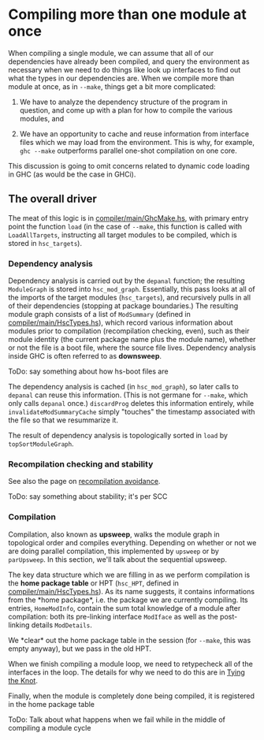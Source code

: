 # Compiling more than one module at once


When compiling a single module, we can assume that all of our dependencies have already been compiled, and query the environment as necessary when we need to do things like look up interfaces to find out what the types in our dependencies are.  When we compile more than module at once, as in `--make`, things get a bit more complicated:

1. We have to analyze the dependency structure of the program in question, and come up with a plan for how to compile the various modules, and

1. We have an opportunity to cache and reuse information from interface files which we may load from the environment.  This is why, for example, `ghc --make` outperforms parallel one-shot compilation on one core.


This discussion is going to omit concerns related to dynamic code loading in GHC (as would be the case in GHCi).

## The overall driver


The meat of this logic is in [compiler/main/GhcMake.hs](/ghc/ghc/tree/master/ghc/compiler/main/GhcMake.hs), with primary entry point the function `load` (in the case of `--make`, this function is called with `LoadAllTargets`, instructing all target modules to be compiled, which is stored in `hsc_targets`).

### Dependency analysis


Dependency analysis is carried out by the `depanal` function; the resulting `ModuleGraph` is stored into `hsc_mod_graph`. Essentially, this pass looks at all of the imports of the target modules (`hsc_targets`), and recursively pulls in all of their dependencies (stopping at package boundaries.) The resulting module graph consists of a list of `ModSummary` (defined in [compiler/main/HscTypes.hs](/ghc/ghc/tree/master/ghc/compiler/main/HscTypes.hs)), which record various information about modules prior to compilation (recompilation checking, even), such as their module identity (the current package name plus the module name), whether or not the file is a boot file, where the source file lives. Dependency analysis inside GHC is often referred to as **downsweep**.


ToDo: say something about how hs-boot files are 


The dependency analysis is cached (in `hsc_mod_graph`), so later calls to `depanal` can reuse this information. (This is not germane for `--make`, which only calls `depanal` once.)  `discardProg` deletes this information entirely, while `invalidateModSummaryCache` simply "touches" the timestamp associated with the file so that we resummarize it.


The result of dependency analysis is topologically sorted in `load` by `topSortModuleGraph`.

### Recompilation checking and stability


See also the page on [recompilation avoidance](commentary/compiler/recompilation-avoidance). 


ToDo: say something about stability; it's per SCC

### Compilation


Compilation, also known as **upsweep**, walks the module graph in topological order and compiles everything. Depending on whether or not we are doing parallel compilation, this implemented by `upsweep` or by `parUpsweep`.  In this section, we'll talk about the sequential upsweep.


The key data structure which we are filling in as we perform compilation is the **home package table** or HPT (`hsc_HPT`, defined in [compiler/main/HscTypes.hs](/ghc/ghc/tree/master/ghc/compiler/main/HscTypes.hs)). As its name suggests, it contains informations from the \*home package\*, i.e. the package we are currently compiling. Its entries, `HomeModInfo`, contain the sum total knowledge of a module after compilation: both its pre-linking interface `ModIface` as well as the post-linking details `ModDetails`.


We \*clear\* out the home package table in the session (for `--make`, this was empty anyway), but we pass in the old HPT.


When we finish compiling a module loop, we need to retypecheck all of the interfaces in the loop. The details for why we need to do this are in [Tying the Knot](commentary/compiler/tying-the-knot).


Finally, when the module is completely done being compiled, it is registered in the home package table 


ToDo: Talk about what happens when we fail while in the middle of compiling a module cycle
